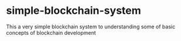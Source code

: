 # simple-blockchain-system
This a very simple blockchain system to understanding some of basic concepts of blockchain development
